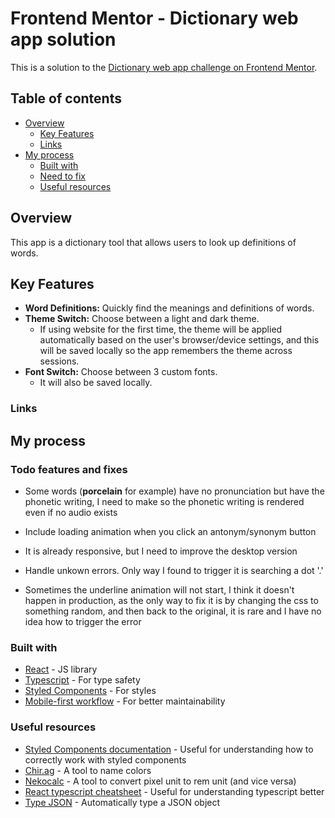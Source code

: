 # Frontend Mentor - Dictionary web app solution

This is a solution to the [Dictionary web app challenge on Frontend Mentor](https://www.frontendmentor.io/challenges/dictionary-web-app-h5wwnyuKFL). 

## Table of contents

- [Overview](#overview)
  - [Key Features](#key-features)
  - [Links](#links)
- [My process](#my-process)
  - [Built with](#built-with)
  - [Need to fix](#need-to-fix)
  - [Useful resources](#useful-resources)

## Overview

This app is a dictionary tool that allows users to look up definitions of words. 

## Key Features

- **Word Definitions:** Quickly find the meanings and definitions of words.
- **Theme Switch:** Choose between a light and dark theme. 
  - If using website for the first time, the theme will be applied automatically based on the user's browser/device settings, and this will be saved locally so the app remembers the theme across sessions.
- **Font Switch:** Choose between 3 custom fonts.
  - It will also be saved locally.

### Links

## My process

### Todo features and fixes

- Some words (**porcelain** for example) have no pronunciation but have the phonetic writing, I need to make so the phonetic writing is rendered even if no audio exists

- Include loading animation when you click an antonym/synonym button

- It is already responsive, but I need to improve the desktop version 

- Handle unkown errors. Only way I found to trigger it is searching a dot '.' 

- Sometimes the underline animation will not start, I think it doesn't happen in production, as the only way to fix it is by changing the css to something random, and then back to the original, it is rare and I have no idea how to trigger the error

### Built with

- [React](https://reactjs.org/) - JS library
- [Typescript](https://www.typescriptlang.org/docs/handbook/react.html) - For type safety
- [Styled Components](https://styled-components.com/) - For styles
- [Mobile-first workflow](https://developer.mozilla.org/en-US/docs/Glossary/Mobile_First) - For better maintainability

### Useful resources

- [Styled Components documentation](https://styled-components.com/docs) - Useful for understanding how to correctly work with styled components
- [Chir.ag](https://chir.ag/projects/name-that-color/#6195ED) - A tool to name colors
- [Nekocalc](https://nekocalc.com/px-to-rem-converter) - A tool to convert pixel unit to rem unit (and vice versa)
- [React typescript cheatsheet](https://react-typescript-cheatsheet.netlify.app/) - Useful for understanding typescript better
- [Type JSON](https://transform.tools/json-to-typescript) - Automatically type a JSON object